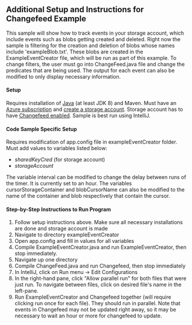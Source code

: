 ## Additional Setup and Instructions for Changefeed Example
This sample will show how to track events in your storage account, which include events such as blobs getting created and
deleted. Right now the sample is filtering for the creation and deletion of blobs whose names include 'exampleBlob.txt'.
These blobs are created in the ExampleEventCreator file, which will be run as part of this example. To change filters, 
the user must go into ChangeFeed.java file and change the predicates that are being used. The output for each event 
can also be modified to only display necessary information. 

#### Setup
Requires installation of [Java](https://docs.microsoft.com/en-us/java/azure/jdk/?view=azure-java-stable) 
(at least JDK 8) 
and Maven. Must have an [Azure subscription](https://azure.microsoft.com/en-us/free/) and 
[create a storage account](https://docs.microsoft.com/en-us/azure/storage/common/storage-account-create?tabs=azure-portal). Storage
account has to have [Changefeed enabled](https://docs.microsoft.com/en-us/azure/storage/blobs/storage-blob-change-feed?tabs=azure-portal#enable-and-disable-the-change-feed).
Sample is best run using IntelliJ.

#### Code Sample Specific Setup
Requires modification of app.config file in exampleEventCreator folder. Must add values to variables listed below:
 * *sharedKeyCred* (for storage account)
 * *storageAccount*
 
The variable interval can be modified to change the delay between runs of the timer. It is currently set to an hour.
The variables cursorStorageContainer and blobCursorName can also be modified to the name of the container and blob 
respectively that contain the cursor. 
 
#### Step-by-Step Instructions to Run Program
1. Follow setup instructions above. Make sure all necessary installations are done and storage account is made
2. Navigate to directory exampleEventCreator
3. Open app.config and fill in values for all variables
4. Compile ExampleEventCreator.java and run ExampleEventCreator, then stop immediately.
5. Navigate up one directory
6. Compile ChangeFeed.java and run Changefeed, then stop immediately
7. In IntelliJ, click on Run menu -> Edit Configurations
8. In the right-hand pane, click "Allow parallel run" for both files that were just run. To navigate between files, 
click on desired file's name in the left-pane. 
9. Run ExampleEventCreator and Changefeed together (will require clicking run once for each file). They should run in
parallel. Note that events in Changefeed may not be updated right away, so it may be necessary to wait an hour or 
more for changefeed to update. 
